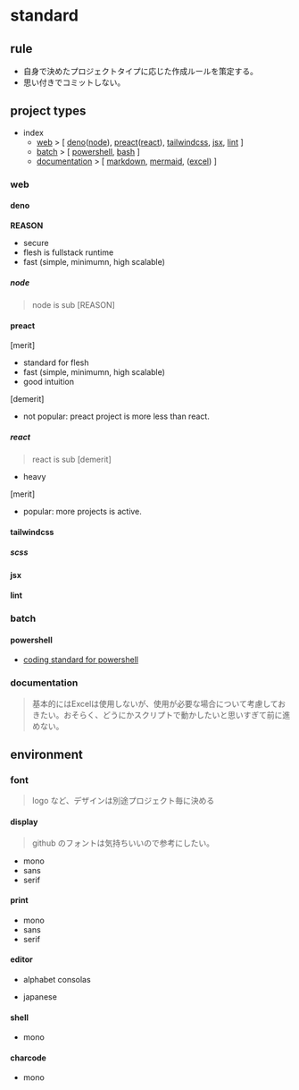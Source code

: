 # standard

## rule
  - 自身で決めたプロジェクトタイプに応じた作成ルールを策定する。
  - 思い付きでコミットしない。

## project types
- index
  - [web](#web) > [ [deno](#deno)([node](#node)), [preact](#preact)([react](#react)), [tailwindcss](#tailwindcss), [jsx](#jsx), [lint](#lint) ]
  - [batch](#batch) > [ [powershell](#powershell), [bash](#bash) ]
  - [documentation](#documentation) > [ [markdown](#markdown), [mermaid](#mermaid), ([excel](#excel)) ]

### web
#### deno
__REASON__
  - secure
  - flesh is fullstack runtime
  - fast (simple, minimumn, high scalable)

##### node
> node is sub
[REASON]

#### preact
[merit]
  - standard for flesh
  - fast (simple, minimumn, high scalable)
  - good intuition

[demerit]
  - not popular: preact project is more less than react.

##### react
> react is sub
[demerit]
  - heavy

[merit]
  - popular: more projects is active.

#### tailwindcss
##### scss
#### jsx
#### lint
### batch
#### powershell
  - [coding standard for powershell](pwsh/std)
### documentation
> 基本的にはExcelは使用しないが、使用が必要な場合について考慮しておきたい。おそらく、どうにかスクリプトで動かしたいと思いすぎて前に進めない。


## environment
### font
> logo など、デザインは別途プロジェクト毎に決める

#### display
> github のフォントは気持ちいいので参考にしたい。
  - mono
  - sans
  - serif  

#### print
  - mono
  - sans
  - serif  

#### editor
  - alphabet
    consolas
    
  - japanese
    

#### shell
  - mono
  
#### charcode
  - mono
